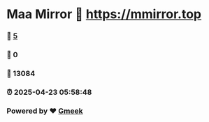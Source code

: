 # Maa Mirror :link: https://mmirror.top 
### :page_facing_up: [5](https://mmirror.top/tag.html) 
### :speech_balloon: 0 
### :hibiscus: 13084 
### :alarm_clock: 2025-04-23 05:58:48 
### Powered by :heart: [Gmeek](https://github.com/Meekdai/Gmeek)
